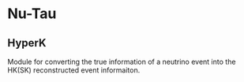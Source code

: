 # Nu-Tau

## HyperK
Module for converting the true information of a neutrino event into the HK(SK) reconstructed event informaiton.
